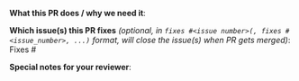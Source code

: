 <!--  Thanks for sending a pull request!  Here are some tips for you:

1. If this is your first time sending a pull request, please read our contributing guidelines: https://github.com/kubermatic/telemetry-client/blob/main/CONTRIBUTING.md
2. Make sure *all* commits in a pull request have the DCO signoff message. Without a DCO signoff, we can't review and merge your pull request due to legal reasons. Check the contributing guidelines for more information about DCO and how to sign commits: https://github.com/kubermatic/telemetry-client/blob/main/CONTRIBUTING.md#certificate-of-origin
3. If the PR is unfinished, see how to mark it: https://git.k8s.io/community/contributors/guide/pull-requests.md#marking-unfinished-pull-requests
-->

**What this PR does / why we need it**:

**Which issue(s) this PR fixes** *(optional, in `fixes #<issue number>(, fixes #<issue_number>, ...)` format, will close the issue(s) when PR gets merged)*:
Fixes #

**Special notes for your reviewer**:
